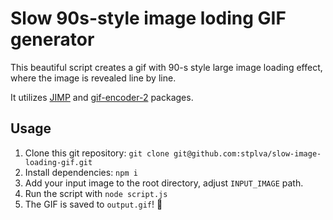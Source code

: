 # Slow 90s-style image loding GIF generator

This beautiful script creates a gif with 90-s style large image loading effect, where the image is revealed line by line.

It utilizes [JIMP](https://www.npmjs.com/package/jimp) and [gif-encoder-2](https://www.npmjs.com/package/gif-encoder-2) packages.

## Usage

1. Clone this git repository: `git clone git@github.com:stplva/slow-image-loading-gif.git`
2. Install dependencies: `npm i`
3. Add your input image to the root directory, adjust `INPUT_IMAGE` path.
4. Run the script with `node script.js`
5. The GIF is saved to `output.gif`! 💃
